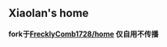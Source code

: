 <strong><h2>Xiaolan's home</h2></strong>
**fork于[FrecklyComb1728/home](https://github.com/FrecklyComb1728/home/) 仅自用不传播**
